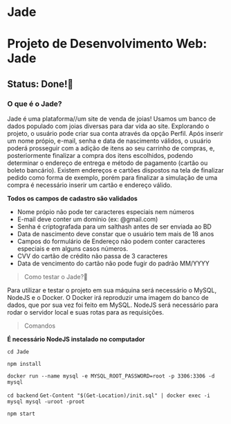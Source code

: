 # Jade
<h1>Projeto de Desenvolvimento Web: Jade</h1>
 
<h2>Status: Done!🙌</h2>
 
<h3>O que é o Jade?</h3>

Jade é uma plataforma//um site de venda de joias!
Usamos um banco de dados populado com joias diversas para
dar vida ao site.
Explorando o projeto, o usuário pode criar sua conta através da opção Perfil. 
Após inserir um nome própio, e-mail, senha e data de nascimento válidos, o usuário poderá prosseguir com a adição de itens ao seu carrinho de compras, e, posteriormente finalizar a compra dos itens escolhidos, podendo determinar o endereço de entrega e método de pagamento (cartão ou boleto bancário). Existem endereços e cartões dispostos na tela de finalizar pedido como forma de exemplo, porém para finalizar a simulação de uma compra é necessário inserir um cartão e endereço válido.

**Todos os campos de cadastro são validados**
- Nome própio não pode ter caracteres especiais nem números
- E-mail deve conter um domínio (ex: @gmail.com)
- Senha é criptografada para um salthash antes de ser enviada ao BD
- Data de nascimento deve constar que o usuário tem mais de 18 anos
- Campos do formulário de Endereço não podem conter caracteres especiais e em alguns casos números.
- CVV do cartão de crédito não passa de 3 caracteres
- Data de vencimento do cartão não pode fugir do padrão MM/YYYY

>Como testar o Jade?🤔

Para utilizar e testar o projeto em sua máquina será necessário o MySQL, NodeJS e o Docker.
O Docker irá reproduzir uma imagem do banco de dados, que por sua vez foi feito em MySQL.
NodeJS será necessário para rodar o servidor local e suas rotas para as requisições.

>Comandos

**É necessário NodeJS instalado no computador**

`cd Jade`

`npm install`

`docker run --name mysql -e MYSQL_ROOT_PASSWORD=root -p 3306:3306 -d mysql`

`cd backend`
`Get-Content "$(Get-Location)/init.sql" | docker exec -i mysql mysql -uroot -proot`

`npm start`
